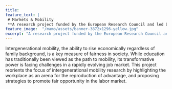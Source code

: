 ```yaml
---
title: 
feature_text: | 
 # Markets & Mobility
 **A research project funded by the European Research Council and led by Per Engzell at University College London.**
feature_image:  "/mamo/assets/banner-3872x1296-yellow.jpg"
excerpt: "A research project funded by the European Research Council and led by Per Engzell at University College London."
---
```


Intergenerational mobility, the ability to rise economically regardless of family background, is a key measure of fairness in society. While education has traditionally been viewed as the path to mobility, its transformative power is facing challenges in a rapidly evolving job market. This project reorients the focus of intergenerational mobility research by highlighting the workplace as an arena for the reproduction of advantage, and proposing strategies to promote fair opportunity in the labor market.
